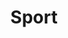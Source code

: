 ---
title: Sport
draft: false
description: Für alle Fragen rund um das Fach Sport können Sie sich an sport@cantor-gymnasium.de wenden.
type: fachbereich
tiles:
    - title: Fachliche Schwerpunkte
      image: /media/image.webp
      bg_color: \#990000
      icon: script-text-outline
      font_color: white
      content: |
        Der Sportunterricht leistet zur Erfüllung der Bildungs- und Erziehungsziele einen pädagogischen Doppelauftrag. Auf der einen Seite geht es um die **Erziehung durch Sport**. Die Schülerinnen und Schüler lernen die Bedeutung eines aktiven Lebensstiles kennen, erwerben motorische Fähigkeiten und Bewegungsfertigkeiten, erfahren die Grundlagen verschiedenster Sportarten, erschließen dabei die vielfältige Bewegungs-, Spiel- und Sportkultur und lernen die Funktionsweise unterschiedlicher Bewegungen auch fächerübergreifend kennen. Eine besondere Bedeutung kommt der Vermittlung sozialer Kompetenzen zu, um die Teilhabe am gesellschaftlichen Leben zu fördern. Es geht um die Vermittlung von Teamfähigkeit, Kooperation, Kommunikation, faires Konkurrieren, Konfliktlösung, das Einhalten von Regeln und Verantwortungsübernahme. Die Schülerinnen und Schüler lernen zunehmend eigenverantwortlich zu handeln und Situationen bewusst zu reflektieren.  

        Auf der anderen Seite geht es um die **Erziehung zum Sport**. Wir versuchen das Bewegungsangebot möglichst vielfältig zu gestalten, um die unterschiedlichsten Interessen der Schülerinnen und Schüler zu bedienen. Das große Ziel ist an der Stelle Spaß am Sport zu vermitteln, sodass die Schülerinnen und Schüler ein Interesse für den außerunterrichtlichen Sport entwickeln sowie für ein nachhaltiges und lebenslanges Sporttreiben motiviert werden. Die Schülerinnen und Schüler erfahren unterdies die Zusammenhänge zwischen ausgewogener Ernährung, körperlicher Fitness und aktiver Bewegung sowie geistigem Leistungsvermögen und ziehen Rückschlüsse für die eigene Lebensgestaltung in Studium, Beruf und Freizeit. Denn bereits Platon meinte "Der Körper ist der Tempel des Geistes.".

        Innerhalb des Sportunterrichts am Georg-Cantor-Gymnasium werden folgende Sportarten angeboten:

        - Schwimmen
        - Leichtathletik
        - Gerätturnen
        - Parkour
        - Fitness 
        - Ringen
        - Judo
        - Volleyball
        - Tischtennis
        - Fußball
        - Basketball
        - Floorball
        - Ski
    - title: Außerunterrichtliche Aktivitäten
      image: /media/image.webp
      bg_color: \#6666ff
      icon: crowd
      font_color: white
      content: |
        #### Arbeitsgemeinschaften

        - Volleyball
        - Tischtennis
        - Juggern
        - Kleine Spiele
        - Schach
        - Wasserball

        #### Wettkämpfe

        - Jugend trainiert für Olympia
        - Schach
    - title: Sport in Bildern
      image: /media/image.webp
      bg_color: \#FF3B7F
      icon: image-outline
      font_color: white
      content: |
        > [!INFO]
        > Dieser Bereich ist noch in Arbeit. Im Laufe der nächsten Wochen werden hier Bilder zum Fach ergänzt.

        <!-- {{/*< slider dir="/media/fachbereiche/sport/" >*/}} -->
---
